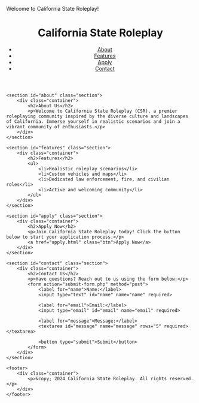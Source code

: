 Welcome to California State Roleplay! 
<!DOCTYPE html>
<html lang="en">
<head>
    <meta charset="UTF-8">
    <meta name="viewport" content="width=device-width, initial-scale=1.0">
    <title>California State Roleplay</title>
    <link rel="stylesheet" href="styles.css">
</head>
<body>
    <header>
        <div class="container">
            <h1>California State Roleplay</h1>
            <nav>
                <ul>
                    <li><a href="#about">About</a></li>
                    <li><a href="#features">Features</a></li>
                    <li><a href="#apply">Apply</a></li>
                    <li><a href="#contact">Contact</a></li>
                </ul>
            </nav>
        </div>
    </header>

    <section id="about" class="section">
        <div class="container">
            <h2>About Us</h2>
            <p>Welcome to California State Roleplay (CSR), a premier roleplaying community inspired by the diverse culture and landscapes of California. Immerse yourself in realistic scenarios and join a vibrant community of enthusiasts.</p>
        </div>
    </section>

    <section id="features" class="section">
        <div class="container">
            <h2>Features</h2>
            <ul>
                <li>Realistic roleplay scenarios</li>
                <li>Custom vehicles and maps</li>
                <li>Dedicated law enforcement, fire, and civilian roles</li>
                <li>Active and welcoming community</li>
            </ul>
        </div>
    </section>

    <section id="apply" class="section">
        <div class="container">
            <h2>Apply Now</h2>
            <p>Join California State Roleplay today! Click the button below to start your application process.</p>
            <a href="apply.html" class="btn">Apply Now</a>
        </div>
    </section>

    <section id="contact" class="section">
        <div class="container">
            <h2>Contact Us</h2>
            <p>Have questions? Reach out to us using the form below:</p>
            <form action="submit-form.php" method="post">
                <label for="name">Name:</label>
                <input type="text" id="name" name="name" required>

                <label for="email">Email:</label>
                <input type="email" id="email" name="email" required>

                <label for="message">Message:</label>
                <textarea id="message" name="message" rows="5" required></textarea>

                <button type="submit">Submit</button>
            </form>
        </div>
    </section>

    <footer>
        <div class="container">
            <p>&copy; 2024 California State Roleplay. All rights reserved.</p>
        </div>
    </footer>
</body>
</html>
